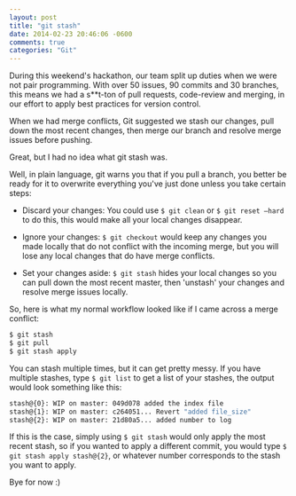 ```yaml
---
layout: post
title: "git stash"
date: 2014-02-23 20:46:06 -0600
comments: true
categories: "Git"
---
```


During this weekend's hackathon, our team split up duties when we were not pair programming. With over 50 issues, 90 commits and <!-- more -->30 branches, this means we had a s**t-ton of pull requests, code-review and merging, in our effort to apply best practices for version control.

When we had merge conflicts, Git suggested we stash our changes, pull down the most recent changes, then merge our branch and resolve merge issues before pushing.

Great, but I had no idea what git stash was.

Well, in plain language, git warns you that if you pull a branch, you better be ready for it to overwrite everything you've just done unless you take certain steps:

- Discard your changes: You could use <code>$ git clean</code> or <code>$ git reset –hard</code> to do this, this would make all your local changes disappear.

- Ignore your changes: <code>$ git checkout</code> would keep any changes you made locally that do not conflict with the incoming merge, but you will lose any local changes that do have merge conflicts.

- Set your changes aside: <code>$ git stash</code> hides your local changes so you can pull down the most recent master, then 'unstash' your changes and resolve merge issues locally.

So, here is what my normal workflow looked like if I came across a merge conflict:

```bash
$ git stash
$ git pull
$ git stash apply
```

You can stash multiple times, but it can get pretty messy. If you have multiple stashes, type <code>$ git list</code> to get a list of your stashes, the output would look something like this:

```bash
stash@{0}: WIP on master: 049d078 added the index file
stash@{1}: WIP on master: c264051... Revert "added file_size"
stash@{2}: WIP on master: 21d80a5... added number to log
```

If this is the case, simply using <code>$ git stash</code> would only apply the most recent stash, so if you wanted to apply a different commit, you would type <code>$ git stash apply stash@{2}</code>, or whatever number corresponds to the stash you want to apply.

Bye for now :)
